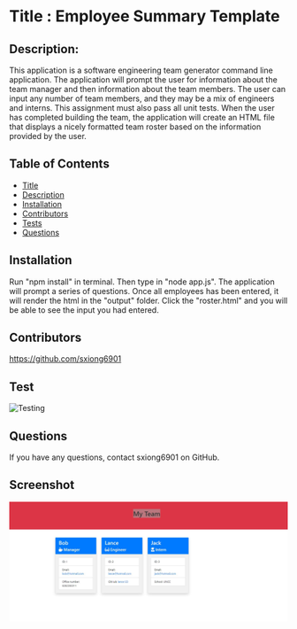 
  # Title : Employee Summary Template
  ## Description:
This application is a software engineering team generator command line application. The application will prompt the user for information about the team manager and then information about the team members. The user can input any number of team members, and they may be a mix of engineers and interns. This assignment must also pass all unit tests. When the user has completed building the team, the application will create an HTML file that displays a nicely formatted team roster based on the information provided by the user. 
  ## Table of Contents
  * [Title](#Title)
  * [Description](#Description)
  * [Installation](#Installation)
  * [Contributors](#Contributors)
  * [Tests](#Test)
  * [Questions](#Questions)
  ## Installation
  Run "npm install" in terminal. Then type in "node app.js". The application will prompt a series of questions. Once all employees has been entered, it will render the html in the "output" folder. Click the "roster.html" and you will be able to see the input you had entered.

  ## Contributors
  https://github.com/sxiong6901
  ## Test
  ![Testing](https://github.com/sxiong6901/EmployeeSummary/blob/master/Assests/Test.gif)
  ## Questions
  If you have any questions, contact sxiong6901 on GitHub.

## Screenshot

![Screenshot of the project](https://github.com/sxiong6901/EmployeeSummary/blob/master/Assests/Capture.JPG)
